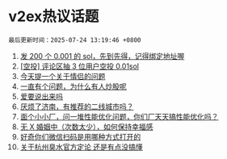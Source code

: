 # v2ex热议话题

`最后更新时间：2025-07-24 13:19:46 +0800`

1. [发 200 个 0.001 的 sol，先到先得，记得绑定地址喔](https://www.v2ex.com/t/1147109)
1. [[空投] 评论区抽 3 位用户空投 0.01sol](https://www.v2ex.com/t/1147332)
1. [今天提一个关于情侣的问题](https://www.v2ex.com/t/1147151)
1. [一直有个问题，为什么有人炒股呢](https://www.v2ex.com/t/1147131)
1. [爱要说出来吗](https://www.v2ex.com/t/1147275)
1. [厌烦了济南，有推荐的二线城市吗？](https://www.v2ex.com/t/1147166)
1. [面个小小厂，问一堆性能优化问题，你们厂天天搞性能优化吗？](https://www.v2ex.com/t/1147242)
1. [无 X 婚姻中（次数太少），如何保持幸福感](https://www.v2ex.com/t/1147294)
1. [好奇你们微信扫码是用哪种方式打开的](https://www.v2ex.com/t/1147132)
1. [关于杭州臭水官方定论 还是有点没搞懂](https://www.v2ex.com/t/1147246)

